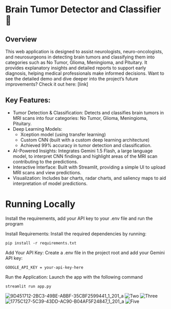 # Brain Tumor Detector and Classifier 🧠
## Overview
This web application is designed to assist neurologists, neuro-oncologists, and neurosurgeons in detecting brain tumors and classifying them into categories such as No Tumor, Glioma, Meningioma, and Pituitary. It provides explanatory insights and detailed reports to support early diagnosis, helping medical professionals make informed decisions.
Want to see the detailed demo and dive deeper into the project’s future improvements? Check it out here: [link]

## Key Features:
* Tumor Detection & Classification: Detects and classifies brain tumors in MRI scans into four categories: No Tumor, Glioma, Meningioma, Pituitary.
* Deep Learning Models:
    * Xception model (using transfer learning)
    * Custom CNN (built with a custom deep learning architecture)
    * Achieved 99% accuracy in tumor detection and classification.
* AI-Powered Insights: Integrates Gemini 1.5 Flash, a large language model, to interpret CNN findings and highlight areas of the MRI scan contributing to the predictions.
* Interactive Interface: Built with Streamlit, providing a simple UI to upload MRI scans and view predictions.
* Visualization: Includes bar charts, radar charts, and saliency maps to aid interpretation of model predictions.



# Running Locally
Install the requirements, add your API key to your .env file and run the program

Install Requirements: Install the required dependencies by running:
```
pip install -r requirements.txt
```
Add Your API Key: Create a .env file in the project root and add your Gemini API key:
```
GOOGLE_API_KEY = your-api-key-here
```
Run the Application: Launch the app with the following command
```
streamlit run app.py
```
![9D451712-2BC3-49BE-ABBF-35CBF2599441_1_201_a](https://github.com/user-attachments/assets/ad525f72-d14b-48d6-ba94-ccb4a64e0ff5)
![Two](https://github.com/user-attachments/assets/cf834c97-c4d7-40ae-8277-ac7a0dd8dca0)
![Three](https://github.com/user-attachments/assets/cae66239-5f75-487a-aa14-96085b91e825)
![1775C127-5C39-43DD-AC90-B04AF5F24847_1_201_a](https://github.com/user-attachments/assets/e6c3b53c-2245-4fd4-9eef-68580f79760e)
![Five](https://github.com/user-attachments/assets/7c300cbc-cf53-46d8-8c98-1d7c68f62389)






